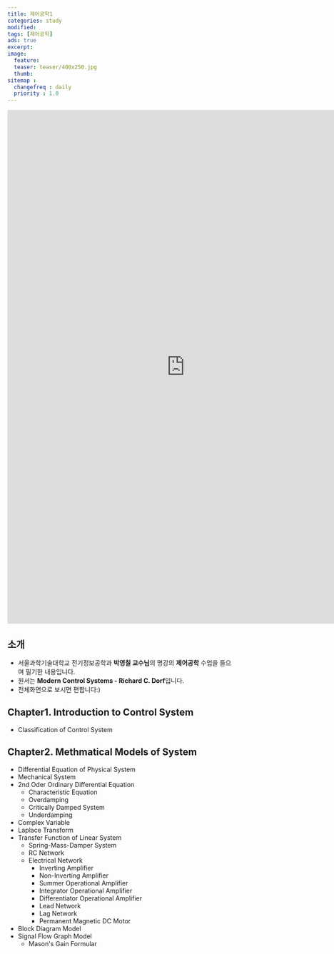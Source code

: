 ```yaml
---
title: 제어공학1
categories: study
modified: 
tags: [제어공학]
ads: true
excerpt:
image:
  feature:
  teaser: teaser/400x250.jpg
  thumb:
sitemap :
  changefreq : daily
  priority : 1.0
---
```


<iframe src="https://docs.google.com/presentation/d/e/2PACX-1vR-UMl3-vsSwHO5lxGfViA22Lxlz-OSSNazXeZIHchBr02ukrP76tXQwISaKaBM2A/embed?start=true&loop=true&delayms=60000" frameborder="0" width="793" height="1152" allowfullscreen="true" mozallowfullscreen="true" webkitallowfullscreen="true"></iframe>

## 소개
* 서울과학기술대학교 전기정보공학과 **박영칠 교수님**의 명강의 **제어공학** 수업을 들으며 필기한 내용입니다.
* 원서는 **Modern Control Systems - Richard C. Dorf**입니다.
* 전체화면으로 보시면 편합니다:)

## Chapter1. Introduction to Control System
* Classification of Control System

## Chapter2. Methmatical Models of System
* Differential Equation of Physical System
* Mechanical System
* 2nd Oder Ordinary Differential Equation
  - Characteristic Equation
  - Overdamping
  - Critically Damped System
  - Underdamping
* Complex Variable
* Laplace Transform
* Transfer Function of Linear System
  - Spring-Mass-Damper System
  - RC Network
  - Electrical Network
    + Inverting Amplifier
    + Non-Inverting Amplifier
    + Summer Operational Amplifier
    + Integrator Operational Amplifier
    + Differentiator Operational Amplifier
    + Lead Network
    + Lag Network
    + Permanent Magnetic DC Motor
* Block Diagram Model
* Signal Flow Graph Model
  - Mason's Gain Formular
  